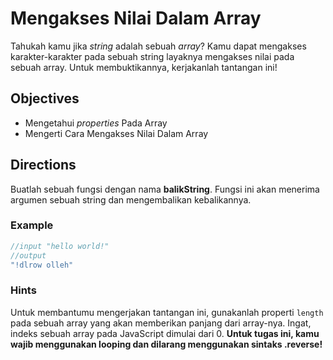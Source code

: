 # Mengakses Nilai Dalam Array

Tahukah kamu jika *string* adalah sebuah *array*? Kamu dapat mengakses karakter-karakter pada sebuah string layaknya mengakses nilai pada sebuah array. Untuk membuktikannya, kerjakanlah tantangan ini!

## Objectives

- Mengetahui *properties* Pada Array
- Mengerti Cara Mengakses Nilai Dalam Array

## Directions

Buatlah sebuah fungsi dengan nama **balikString**. Fungsi ini akan menerima argumen sebuah string dan mengembalikan kebalikannya. 

### Example

```javascript
//input "hello world!"
//output
"!dlrow olleh"
```

### Hints
Untuk membantumu mengerjakan tantangan ini, gunakanlah properti `length` pada sebuah array yang akan memberikan panjang dari array-nya. Ingat, indeks sebuah array pada JavaScript dimulai dari 0. **Untuk tugas ini, kamu wajib menggunakan looping dan dilarang menggunakan sintaks .reverse!**
